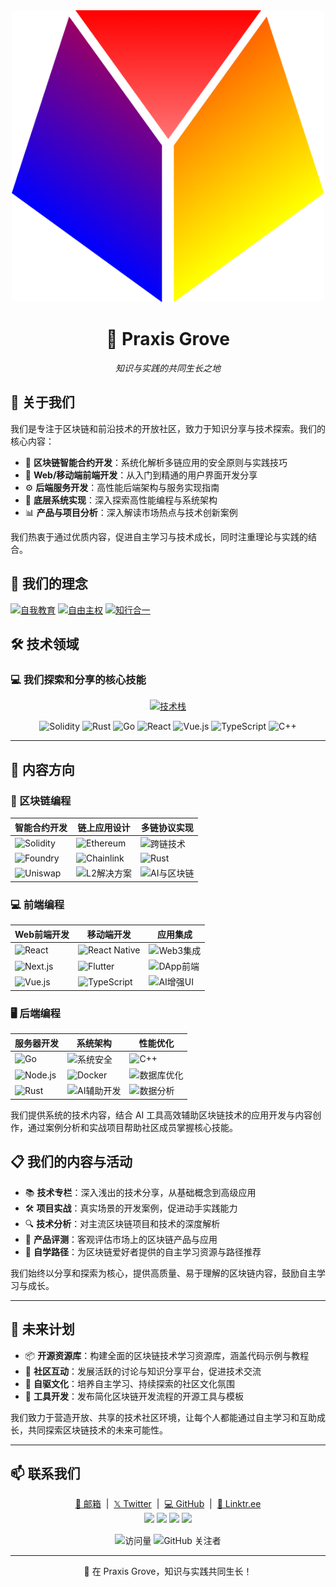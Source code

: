 <div align="center">
  <img src="/img/logo.png" width="500" alt="Praxis Grove Logo" />
  <h1>🌱 Praxis Grove</h1>
  <p><i>知识与实践的共同生长之地</i></p>
</div>

## 👋 关于我们

我们是专注于区块链和前沿技术的开放社区，致力于知识分享与技术探索。我们的核心内容：

- 🔮 **区块链智能合约开发**：系统化解析多链应用的安全原则与实践技巧
- 🎨 **Web/移动端前端开发**：从入门到精通的用户界面开发分享
- ⚙️ **后端服务开发**：高性能后端架构与服务实现指南
- 🧰 **底层系统实现**：深入探索高性能编程与系统架构
- 📊 **产品与项目分析**：深入解读市场热点与技术创新案例

我们热衷于通过优质内容，促进自主学习与技术成长，同时注重理论与实践的结合。

## 🚀 我们的理念

[![自我教育](https://img.shields.io/badge/自我教育-倡导终身学习-c14438?style=for-the-badge&logo=bookstack&logoColor=white)](#)
[![自由主权](https://img.shields.io/badge/自由主权-技术赋能自主-0072b1?style=for-the-badge&logo=ethereum&logoColor=white)](#)
[![知行合一](https://img.shields.io/badge/知行合一-理论与实践-00acee?style=for-the-badge&logo=codepen&logoColor=white)](#)

## 🛠️ 技术领域

### 💻 我们探索和分享的核心技能

<p align="center">
  <a href="https://skillicons.dev">
    <img src="https://skillicons.dev/icons?i=solidity,rust,go,react,vue,nextjs,nuxtjs,typescript,javascript,python,cpp,git,docker,linux" alt="技术栈" />
  </a>
</p>

<p align="center">
  <img src="https://img.shields.io/badge/-Solidity-363636?style=for-the-badge&logo=solidity" alt="Solidity" height="28" />
  <img src="https://img.shields.io/badge/-Rust-E43717?style=for-the-badge&logo=rust" alt="Rust" height="28" />
  <img src="https://img.shields.io/badge/-Go-00ADD8?style=for-the-badge&logo=go" alt="Go" height="28" />
  <img src="https://img.shields.io/badge/-React-61DAFB?style=for-the-badge&logo=react&logoColor=black" alt="React" height="28" />
  <img src="https://img.shields.io/badge/-Vue.js-4FC08D?style=for-the-badge&logo=vuedotjs&logoColor=white" alt="Vue.js" height="28" />
  <img src="https://img.shields.io/badge/-TypeScript-3178C6?style=for-the-badge&logo=typescript&logoColor=white" alt="TypeScript" height="28" />
  <img src="https://img.shields.io/badge/-C++-00599C?style=for-the-badge&logo=cplusplus" alt="C++" height="28" />
</p>

---

## 💼 内容方向

### 🔗 区块链编程

| **智能合约开发** | **链上应用设计** | **多链协议实现** |
|------------|--------------|------------|
| ![Solidity](https://img.shields.io/badge/Solidity-从入门到精通-777636?style=flat&logo=solidity) | ![Ethereum](https://img.shields.io/badge/Ethereum-生态应用-3C3C3D?style=flat&logo=ethereum) | ![跨链技术](https://img.shields.io/badge/跨链技术-互操作性-FF4B4B?style=flat) |
| ![Foundry](https://img.shields.io/badge/Foundry-高级测试框架-4A154B?style=flat) | ![Chainlink](https://img.shields.io/badge/Chainlink-预言机应用-375BD2?style=flat&logo=chainlink) | ![Rust](https://img.shields.io/badge/Rust-合约开发-000000?style=flat&logo=rust) |
| ![Uniswap](https://img.shields.io/badge/Uniswap-DEX协议分析-FF007A?style=flat&logo=uniswap) | ![L2解决方案](https://img.shields.io/badge/L2-扩展性方案-2965F1?style=flat) | ![AI与区块链](https://img.shields.io/badge/AI与区块链-融合创新-00A9D1?style=flat) |

### 💻 前端编程

| **Web前端开发** | **移动端开发** | **应用集成** |
|------------|--------------|------------|
| ![React](https://img.shields.io/badge/React-组件化开发-61DAFB?style=flat&logo=react) | ![React Native](https://img.shields.io/badge/React_Native-移动应用-0088CC?style=flat&logo=react) | ![Web3集成](https://img.shields.io/badge/Web3集成-钱包连接-F16822?style=flat) |
| ![Next.js](https://img.shields.io/badge/Next.js-服务端渲染-000000?style=flat&logo=nextdotjs) | ![Flutter](https://img.shields.io/badge/Flutter-跨平台UI-02569B?style=flat&logo=flutter) | ![DApp前端](https://img.shields.io/badge/DApp前端-用户交互-4285F4?style=flat) |
| ![Vue.js](https://img.shields.io/badge/Vue.js-渐进式框架-4FC08D?style=flat&logo=vuedotjs) | ![TypeScript](https://img.shields.io/badge/TypeScript-类型安全-3178C6?style=flat&logo=typescript) | ![AI增强UI](https://img.shields.io/badge/AI增强UI-智能交互-FF5A5F?style=flat) |

### 🖥️ 后端编程

| **服务器开发** | **系统架构** | **性能优化** |
|------------|--------------|------------|
| ![Go](https://img.shields.io/badge/Go-高并发服务-00ADD8?style=flat&logo=go) | ![系统安全](https://img.shields.io/badge/系统安全-防护机制-FF4B4B?style=flat) | ![C++](https://img.shields.io/badge/C++-底层实现-00599C?style=flat&logo=cplusplus) |
| ![Node.js](https://img.shields.io/badge/Node.js-异步IO-339933?style=flat&logo=nodedotjs) | ![Docker](https://img.shields.io/badge/Docker-容器化部署-2496ED?style=flat&logo=docker) | ![数据库优化](https://img.shields.io/badge/数据库-性能调优-4479A1?style=flat&logo=mysql) |
| ![Rust](https://img.shields.io/badge/Rust-高性能服务-000000?style=flat&logo=rust) | ![AI辅助开发](https://img.shields.io/badge/AI辅助开发-智能工具链-5A45FF?style=flat) | ![数据分析](https://img.shields.io/badge/数据分析-链上交易-EE0000?style=flat&logo=analyticsdata) |

我们提供系统的技术内容，结合 AI 工具高效辅助区块链技术的应用开发与内容创作，通过案例分析和实战项目帮助社区成员掌握核心技能。

## 📋 我们的内容与活动

- 📚 **技术专栏**：深入浅出的技术分享，从基础概念到高级应用
- 🛠️ **项目实战**：真实场景的开发案例，促进动手实践能力
- 🔍 **技术分析**：对主流区块链项目和技术的深度解析
- 🧪 **产品评测**：客观评估市场上的区块链产品与应用
- 🧭 **自学路径**：为区块链爱好者提供的自主学习资源与路径推荐

我们始终以分享和探索为核心，提供高质量、易于理解的区块链内容，鼓励自主学习与成长。

---

## 🌱 未来计划

- 📦 **开源资源库**：构建全面的区块链技术学习资源库，涵盖代码示例与教程
- 💬 **社区互动**：发展活跃的讨论与知识分享平台，促进技术交流
- 🚀 **自驱文化**：培养自主学习、持续探索的社区文化氛围
- 🔧 **工具开发**：发布简化区块链开发流程的开源工具与模板

我们致力于营造开放、共享的技术社区环境，让每个人都能通过自主学习和互助成长，共同探索区块链技术的未来可能性。

---

## 📫 联系我们

<div align="center">
  <a href="mailto:praxisgrovehub@gmail.com">📧 邮箱</a> &nbsp;|&nbsp;
  <a href="https://twitter.com/PraxisGrove">𝕏 Twitter</a> &nbsp;|&nbsp;
  <a href="https://github.com/praxisgrove">💻 GitHub</a> &nbsp;|&nbsp;
  <a href="https://linktr.ee/PraxisGrove">🔗 Linktr.ee</a>
</div>

<div align="center">
  <a href="https://www.youtube.com/@praxisgrove"><img src="https://img.shields.io/badge/YouTube-%23FF0000.svg?style=for-the-badge&logo=YouTube&logoColor=white" height="28" /></a>
  <a href="https://space.bilibili.com/606067853"><img src="https://img.shields.io/badge/bilibili-%2300A1D6.svg?style=for-the-badge&logo=bilibili&logoColor=white" height="28" /></a>
  <a href="https://www.xiaohongshu.com/user/profile/654a338e000000000400ad00"><img src="https://img.shields.io/badge/小红书-%23FF2442.svg?style=for-the-badge&logo=xiaohongshu&logoColor=white" height="28" /></a>
  <a href="https://v.douyin.com/gskKVT_rBno"><img src="https://img.shields.io/badge/抖音-%23000000.svg?style=for-the-badge&logo=tiktok&logoColor=white" height="28" /></a>
</div>

<div align="center" style="margin-top: 15px;">
  <img src="https://komarev.com/ghpvc/?username=praxisgrove" alt="访问量" />
  <img src="https://img.shields.io/github/followers/praxisgrove.svg?label=关注&style=social" alt="GitHub 关注者">
</div>

---

<p align="center">🌱 在 Praxis Grove，知识与实践共同生长！</p>
